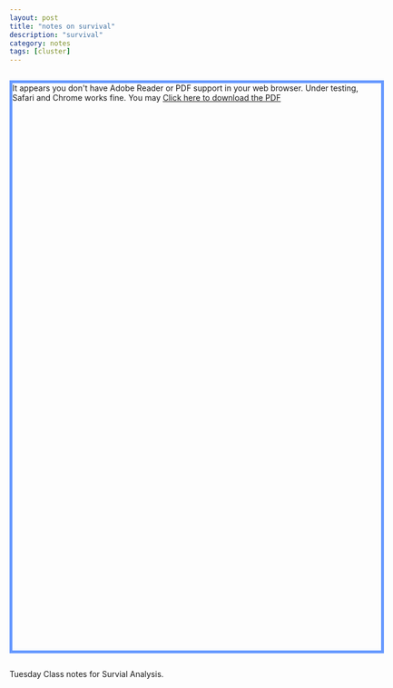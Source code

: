 ```yaml
---
layout: post
title: "notes on survival"
description: "survival"
category: notes
tags: [cluster]
---
```

<link href="/css/examples.css" rel="stylesheet" type="text/css" />

<style type="text/css">
<!--

#pdf {
	width: 650px;
	height: 1000px;
	margin: 2em auto;
	border: 5px solid #6699FF;
}

#pdf p {
   padding: 1em;
}

#pdf object {
   display: block;
   border: solid 1px #666;
}

-->
</style>

<script type="text/javascript" src="/media/js/pdfobject.js"></script>

<script type='text/javascript'>

 window.onload = function (){


	var success = new PDFObject({ url: "/documents/Lecture 4 notes.pdf" }).embed("pdf");
	
};


</script>

<div id="pdf">It appears you don't have Adobe Reader or PDF support in your web browser. Under testing, Safari and Chrome works fine. You may <a href="documents/Lecture 4 notes.pdf.pdf">Click here to download the PDF</a></div>

Tuesday Class notes for Survial Analysis.

